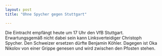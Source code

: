 ```yaml
---
layout: post
title: "Ohne Spycher gegen Stuttgart"

---
```


Die Eintracht empfängt heute um 17 Uhr den VfB Stuttgart. Erwartungsgemäß nicht dabei sein kann Linksverteidiger Christoph Spycher. Den Schweizer ersetzen dürfte Benjamin Köhler. Dagegen ist Oka Nikolov von einer Grippe genesen und wird zwischen den Pfosten stehen.


